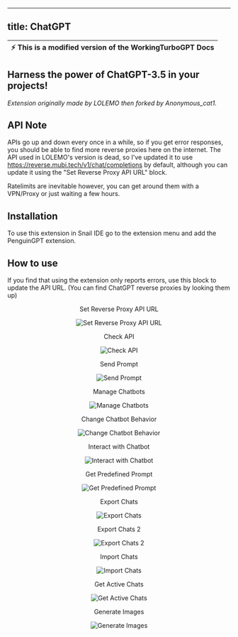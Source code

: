 <style>
    img {
        max-width: 100%;
        height: auto;
    }
</style>

---
title: ChatGPT
---

| :zap:        This is a modified version of the WorkingTurboGPT Docs   |
|-----------------------------------------|

## Harness the power of ChatGPT-3.5 in your projects! 
*Extension originally made by LOLEMO then forked by Anonymous_cat1.*

## API Note
APIs go up and down every once in a while, so if you get error responses, you should be able to find more reverse proxies here on the internet.
The API used in LOLEMO's version is dead, so I've updated it to use https://reverse.mubi.tech/v1/chat/completions by default, although you can update it using the "Set Reverse Proxy API URL" block.

Ratelimits are inevitable however, you can get around them with a VPN/Proxy or just waiting a few hours.

## Installation
To use this extension in Snail IDE go to the extension menu and add the PenguinGPT extension.
    
## How to use
If you find that using the extension only reports errors, use this block to update the API URL. (You can find ChatGPT reverse proxies by looking them up)

<div style="text-align: center;">
    <p>Set Reverse Proxy API URL</p>
    <img src="https://snail-ide.js.org/SnailGPT/img/block_10_2_2023-4_59_51 PM.svg" alt="Set Reverse Proxy API URL" />
</div>

<div style="text-align: center;">
    <p>Check API</p>
    <img src="https://snail-ide.js.org/SnailGPT/img/block_10_14_2023-4_28_51 PM.svg" alt="Check API" />
</div>

<div style="text-align: center;">
    <p>Send Prompt</p>
    <img src="https://snail-ide.js.org/SnailGPT/img/block_10_14_2023-4_28_56 PM.svg" alt="Send Prompt" />
</div>

<div style="text-align: center;">
    <p>Manage Chatbots</p>
    <img src="https://snail-ide.js.org/SnailGPT/img/block_10_14_2023-4_29_19 PM.svg" alt="Manage Chatbots" />
</div>

<div style="text-align: center;">
    <p>Change Chatbot Behavior</p>
    <img src="https://snail-ide.js.org/SnailGPT/img/block_10_14_2023-4_29_02 PM.svg" alt="Change Chatbot Behavior" />
</div>

<div style="text-align: center;">
    <p>Interact with Chatbot</p>
    <img src="https://snail-ide.js.org/SnailGPT/img/block_10_14_2023-4_39_30 PM.svg" alt="Interact with Chatbot" />
</div>

<div style="text-align: center;">
    <p>Get Predefined Prompt</p>
    <img src="https://snail-ide.js.org/SnailGPT/img/block_11_19_2023-3_14_26 PM.svg" alt="Get Predefined Prompt" />
</div>

<div style="text-align: center;">
    <p>Export Chats</p>
    <img src="https://snail-ide.js.org/SnailGPT/img/block_10_14_2023-4_29_37 PM.svg" alt="Export Chats" />
</div>

<div style="text-align: center;">
    <p>Export Chats 2</p>
    <img src="https://snail-ide.js.org/SnailGPT/img/block_11_19_2023-3_17_42 PM.svg" alt="Export Chats 2" />
</div>

<div style="text-align: center;">
    <p>Import Chats</p>
    <img src="https://snail-ide.js.org/SnailGPT/img/block_10_14_2023-4_29_40 PM.svg" alt="Import Chats" />
</div>

<div style="text-align: center;">
    <p>Get Active Chats</p>
    <img src="https://snail-ide.js.org/SnailGPT/img/block_10_14_2023-4_29_43 PM.svg" alt="Get Active Chats" />
</div>

<div style="text-align: center;">
    <p>Generate Images</p>
    <img src="/img/docimages/block_1_27_2024-10_42_18 PM.svg" alt="Generate Images" />
</div>
